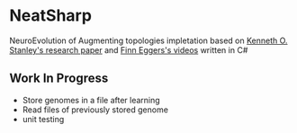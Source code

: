 # NeatSharp

NeuroEvolution of Augmenting topologies impletation based on [Kenneth O. Stanley's research paper](http://nn.cs.utexas.edu/downloads/papers/stanley.ec02.pdf)
and [Finn Eggers's videos](https://youtu.be/VMQOa4-rVxE) written in C#

## Work In Progress
 - Store genomes in a file after learning
 - Read files of previously stored genome
 - unit testing
